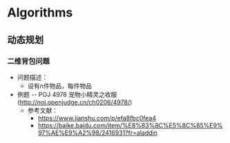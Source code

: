 <script type="text/javascript" async src="https://cdn.mathjax.org/mathjax/latest/MathJax.js?config=TeX-MML-AM_CHTML">
</script>
# Algorithms
## 动态规划
### 二维背包问题
* 问题描述：
	* 设有$n$件物品，每件物品
* 例题 -- POJ 4978 宠物小精灵之收服 (http://noi.openjudge.cn/ch0206/4978/)
	* 参考文献：
		* https://www.jianshu.com/p/efa8fbc0fea4
		* https://baike.baidu.com/item/%E8%83%8C%E5%8C%85%E9%97%AE%E9%A2%98/2416931?fr=aladdin
